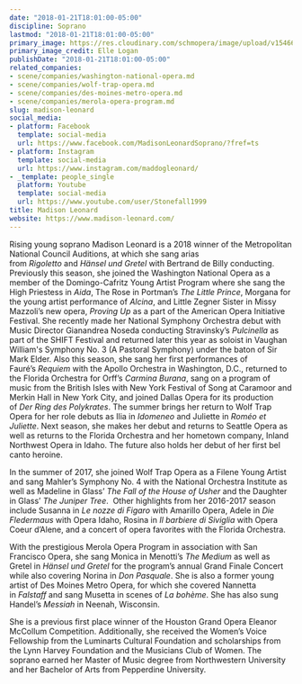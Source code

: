 ```yaml
---
date: "2018-01-21T18:01:00-05:00"
discipline: Soprano
lastmod: "2018-01-21T18:01:00-05:00"
primary_image: https://res.cloudinary.com/schmopera/image/upload/v1546623824/media/2019/01/MadisonLeonard.png
primary_image_credit: Elle Logan
publishDate: "2018-01-21T18:01:00-05:00"
related_companies:
- scene/companies/washington-national-opera.md
- scene/companies/wolf-trap-opera.md
- scene/companies/des-moines-metro-opera.md
- scene/companies/merola-opera-program.md
slug: madison-leonard
social_media:
- platform: Facebook
  template: social-media
  url: https://www.facebook.com/MadisonLeonardSoprano/?fref=ts
- platform: Instagram
  template: social-media
  url: https://www.instagram.com/maddogleonard/
- _template: people_single
  platform: Youtube
  template: social-media
  url: https://www.youtube.com/user/Stonefall1999
title: Madison Leonard
website: https://www.madison-leonard.com/
---
```

Rising young soprano Madison Leonard is a 2018 winner of the Metropolitan National Council Auditions, at which she sang arias from _Rigoletto_ and _Hänsel und Gretel_ with Bertrand de Billy conducting. Previously this season, she joined the Washington National Opera as a member of the Domingo-Cafritz Young Artist Program where she sang the High Priestess in _Aida_, The Rose in Portman’s _The Little Prince_, Morgana for the young artist performance of _Alcina_, and Little Zegner Sister in Missy Mazzoli’s new opera, _Proving Up_ as a part of the American Opera Initiative Festival. She recently made her National Symphony Orchestra debut with Music Director Gianandrea Noseda conducting Stravinsky’s _Pulcinella_ as part of the SHIFT Festival and returned later this year as soloist in Vaughan William's Symphony No. 3 (A Pastoral Symphony) under the baton of Sir Mark Elder. Also this season, she sang her first performances of Fauré’s _Requiem_ with the Apollo Orchestra in Washington, D.C., returned to the Florida Orchestra for Orff’s _Carmina Burana_, sang on a program of music from the British Isles with New York Festival of Song at Caramoor and Merkin Hall in New York City, and joined Dallas Opera for its production of _Der Ring des Polykrates_. The summer brings her return to Wolf Trap Opera for her role debuts as Ilia in _Idomeneo_ and Juliette in _Roméo et Juliette_. Next season, she makes her debut and returns to Seattle Opera as well as returns to the Florida Orchestra and her hometown company, Inland Northwest Opera in Idaho. The future also holds her debut of her first bel canto heroine.

In the summer of 2017, she joined Wolf Trap Opera as a Filene Young Artist and sang Mahler’s Symphony No. 4 with the National Orchestra Institute as well as Madeline in Glass’ _The Fall of the House of Usher_ and the Daughter in Glass’ _The Juniper Tree_.  Other highlights from her 2016-2017 season include Susanna in _Le nozze di Figaro_ with Amarillo Opera, Adele in _Die Fledermaus_ with Opera Idaho, Rosina in _Il barbiere di Siviglia_ with Opera Coeur d’Alene, and a concert of opera favorites with the Florida Orchestra.

With the prestigious Merola Opera Program in association with San Francisco Opera, she sang Monica in Menotti’s _The Medium_ as well as Gretel in _Hänsel und Gretel_ for the program’s annual Grand Finale Concert while also covering Norina in _Don Pasquale_. She is also a former young artist of Des Moines Metro Opera, for which she covered Nannetta in _Falstaff_ and sang Musetta in scenes of _La bohème_. She has also sung Handel’s _Messiah_ in Neenah, Wisconsin. 

She is a previous first place winner of the Houston Grand Opera Eleanor McCollum Competition. Additionally, she received the Women’s Voice Fellowship from the Luminarts Cultural Foundation and scholarships from the Lynn Harvey Foundation and the Musicians Club of Women. The soprano earned her Master of Music degree from Northwestern University and her Bachelor of Arts from Pepperdine University.